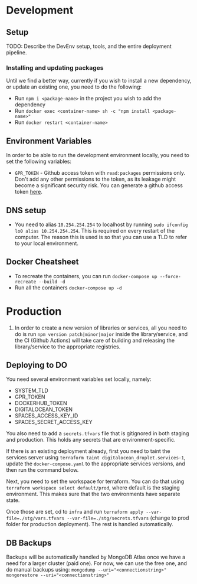 # Development

## Setup

TODO: Describe the DevEnv setup, tools, and the entire deployment pipeline.

### Installing and updating packages
Until we find a better way, currently if you wish to install a new dependency, or update an existing one, you need to do the following:
- Run `npm i <package-name>` in the project you wish to add the dependency
- Run `docker exec <container-name> sh -c "npm install <package-name>"`
- Run `docker restart <container-name>`

## Environment Variables

In order to be able to run the development environment locally, you need to set the following variables:
- `GPR_TOKEN` - Github access token with `read:packages` permissions only. 
  Don't add any other permissions to the token, as its leakage might become a significant security risk. You can generate a github access token [here](https://github.com/settings/tokens).


## DNS setup

- You need to alias `10.254.254.254` to localhost by running `sudo ifconfig lo0 alias 10.254.254.254`. This is required on every restart of the computer. The reason this is used is so that you can use a TLD to refer to your local environment.

## Docker Cheatsheet

- To recreate the containers, you can run `docker-compose up --force-recreate --build -d`
- Run all the containers `docker-compose up -d`


# Production

1. In order to create a new version of libraries or services, all you need to do is run `npm version patch|minor|major` inside the library/service, and the CI (Github Actions) will take care of building and releasing the library/service to the appropriate registries.

## Deploying to DO

You need several environment variables set locally, namely:
- SYSTEM_TLD
- GPR_TOKEN
- DOCKERHUB_TOKEN
- DIGITALOCEAN_TOKEN
- SPACES_ACCESS_KEY_ID
- SPACES_SECRET_ACCESS_KEY

You also need to add a `secrets.tfvars` file that is gitignored in both staging and production. This holds any secrets that are environment-specific.

If there is an existing deployment already, first you need to taint the services server using `terraform taint digitalocean_droplet.services-1`, update the `docker-compose.yaml` to the appropriate services versions, and then run the command below.

Next, you need to set the workspace for terraform. You can do that using `terraform workspace select default/prod`, where default is the staging environment. This makes sure that the two environments have separate state.

Once those are set, cd to `infra` and run `terraform apply --var-file=./stg/vars.tfvars --var-file=./stg/secrets.tfvars` (change to prod folder for production deployment). The rest is handled automatically. 

## DB Backups

Backups will be automatically handled by MongoDB Atlas once we have a need for a larger cluster (paid one). For now, we can use the free one, and do manual backups using:
`mongodump --uri="<connectionstring>"`
`mongorestore --uri="<connectionstring>"`

